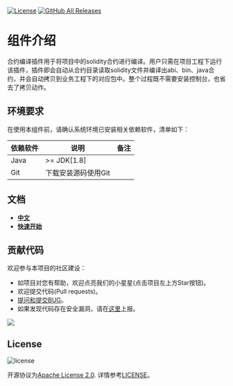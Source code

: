 [![License](https://img.shields.io/badge/license-Apache%202-4EB1BA.svg)](https://www.apache.org/licenses/LICENSE-2.0.html)
<a href="#"><img alt="GitHub All Releases" src="https://img.shields.io/github/downloads/WeBankBlockchain/SmartDev-SCGP/total.svg?style=flat-square"></a>

# 组件介绍

合约编译插件用于将项目中的solidity合约进行编译。用户只需在项目工程下运行该插件，插件即会自动从合约目录读取solidity文件并编译出abi、bin、java合约，并会自动拷贝到业务工程下的对应包中。整个过程既不需要安装控制台，也省去了拷贝动作。

## 环境要求

在使用本组件前，请确认系统环境已安装相关依赖软件，清单如下：

| 依赖软件   | 说明                                                         | 备注 |
| ---------- | ------------------------------------------------------------ | ---- |
| Java       | \>= JDK[1.8]                                                 |      |
| Git        | 下载安装源码使用Git                                          |      |


## 文档
- [**中文**](https://toolkit-doc.readthedocs.io/zh_CN/latest/docs/WeBankBlockchain-SmartDev-SCGP/index.html)
- [**快速开始**](https://toolkit-doc.readthedocs.io/zh_CN/latest/docs/WeBankBlockchain-SmartDev-SCGP/index.html)

## 贡献代码
欢迎参与本项目的社区建设：
- 如项目对您有帮助，欢迎点亮我们的小星星(点击项目左上方Star按钮)。
- 欢迎提交代码(Pull requests)。
- [提问和提交BUG](https://github.com/WeBankBlockchain/SmartDev-SCGP/issues)。
- 如果发现代码存在安全漏洞，请在[这里](https://security.webank.com)上报。


![](https://media.githubusercontent.com/media/FISCO-BCOS/LargeFiles/master/images/QR_image.png)


## License
![license](http://img.shields.io/badge/license-Apache%20v2-blue.svg)

开源协议为[Apache License 2.0](http://www.apache.org/licenses/). 详情参考[LICENSE](../LICENSE)。


